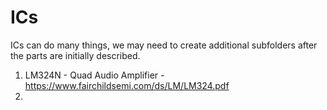 ICs
===

ICs can do many things, we may need to create additional subfolders after the parts are initially described.


1. LM324N - Quad Audio Amplifier - https://www.fairchildsemi.com/ds/LM/LM324.pdf
2. 
